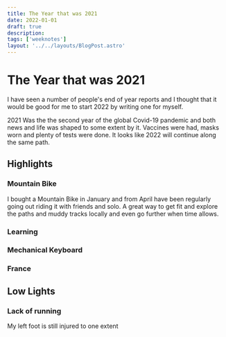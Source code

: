 ```yaml
---
title: The Year that was 2021
date: 2022-01-01
draft: true
description:
tags: ['weeknotes']
layout: '../../layouts/BlogPost.astro'
---
```

# The Year that was 2021

I have seen a number of people's end of year reports and I thought that it would be good for me to start 2022 by writing one for myself.

2021 Was the the second year of the global Covid-19 pandemic and both news and life was shaped to some extent by it. Vaccines were had, masks worn and plenty of tests were done. It looks like 2022 will continue along the same path.



## Highlights
### Mountain Bike
I bought a Mountain Bike in January and from April have been regularly going out riding it with friends and solo. A great way to get fit and explore the paths and muddy tracks locally and even go further when time allows.

### Learning



### Mechanical Keyboard

### France


## Low Lights

### Lack of running
My left foot is still injured to one extent
